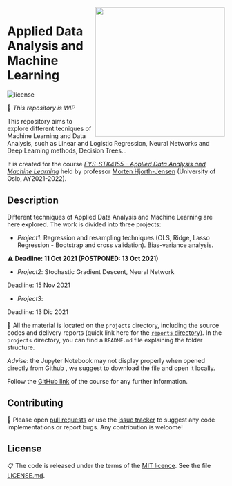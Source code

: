 
<img align="right" width="300" src="https://user-images.githubusercontent.com/59051647/134805563-ac2b3d50-c0b2-4acd-a22a-32d7dc1fd999.jpg">

# Applied Data Analysis and Machine Learning

![license](https://img.shields.io/github/license/adelezaini/MachineLearning)

🚧 *This repository is WIP*

This repository aims to explore different tecniques of Machine Learning and Data Analysis, such as Linear and Logistic Regression, Neural Networks and Deep Learning methods, Decision Trees...

It is created for the course [*FYS-STK4155 - Applied Data Analysis and Machine Learning*](https://www.uio.no/studier/emner/matnat/fys/FYS-STK4155/index-eng.html) held by professor [Morten Hjorth-Jensen](https://github.com/mhjensen) (University of Oslo, AY2021-2022).

## Description
Different techniques of Applied Data Analysis and Machine Learning are here explored. The work is divided into three projects:

- *Project1*: Regression and resampling techniques (OLS, Ridge, Lasso Regression - Bootstrap and cross validation). Bias-variance analysis.

**⚠️ Deadline: 11 Oct 2021 (POSTPONED: 13 Oct 2021)**
- *Project2*: Stochastic Gradient Descent, Neural Network

Deadline: 15 Nov 2021

- *Project3*:

Deadline: 13 Dic 2021

📂 All the material is located on the ```projects``` directory, including the source codes and delivery reports (quick link here for the [```reports``` directory](https://github.com/fridtjrg/FYS-STK4155/tree/main/projects/reports)). In the ```projects``` directory, you can find a `README.md` file explaining the folder structure.

*Advise*: the Jupyter Notebook may not display properly when opened directly from Github , we suggest to download the file and open it locally.

Follow the [GitHub link](https://github.com/CompPhysics/MachineLearning) of the course for any further information.


## Contributing

🚧 Please open [pull requests](https://github.com/fridtjrg/FYS-STK4155/pulls) or use the [issue tracker](https://github.com/fridtjrg/FYS-STK4155/issues) to suggest any code implementations or report bugs. Any contribution is welcome! 

## License

📋 The code is released under the terms of the [MIT licence](https://opensource.org/licenses/MIT). See the file [LICENSE.md](https://github.com/fridtjrg/FYS-STK4155/blob/master/LICENSE).
